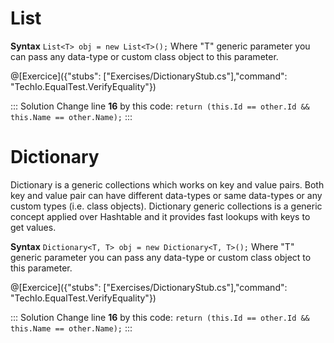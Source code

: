 # List

**Syntax**
`List<T> obj = new List<T>();`
Where "T" generic parameter you can pass any data-type or custom class object to this parameter.

@[Exercice]({"stubs": ["Exercises/DictionaryStub.cs"],"command": "TechIo.EqualTest.VerifyEquality"})

::: Solution
Change line **16** by this code: `return (this.Id == other.Id && this.Name == other.Name);`
:::

# Dictionary
   Dictionary is a generic collections which works on key and value pairs. Both key and value pair can have different data-types or same data-types or any custom types (i.e. class objects). Dictionary generic collections is a generic concept applied over Hashtable and it provides fast lookups with keys to get values.

**Syntax**
`Dictionary<T, T> obj = new Dictionary<T, T>();`
Where "T" generic parameter you can pass any data-type or custom class object to this parameter.

@[Exercice]({"stubs": ["Exercises/DictionaryStub.cs"],"command": "TechIo.EqualTest.VerifyEquality"})

::: Solution
Change line **16** by this code: `return (this.Id == other.Id && this.Name == other.Name);`
:::
